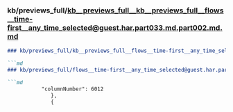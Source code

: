 ### kb/previews_full/kb__previews_full__kb__previews_full__flows__time-first__any_time_selected@guest.har.part033.md.part002.md.md

```md
### kb/previews_full/kb__previews_full__flows__time-first__any_time_selected@guest.har.part033.md.part002.md

```md
### kb/previews_full/flows__time-first__any_time_selected@guest.har.part033.md (part 002)

```md
           "columnNumber": 6012
              },
              {
    
```

```

```

```
